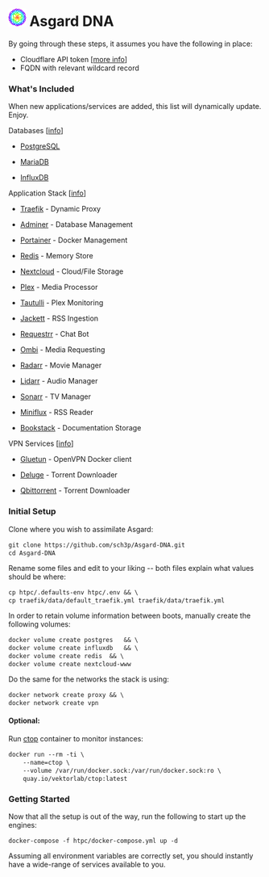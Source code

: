 # <img width="35px" src="./etc/logo.png" alt="Asgard"></img> Asgard DNA 

By going through these steps, it assumes you have the following in place:

 - Cloudflare API token [[more info](https://developers.cloudflare.com/api/tokens/create)]
 - FQDN with relevant wildcard record

### What's Included
When new applications/services are added, this list will dynamically update. Enjoy.

Databases [[info](https://github.com/sch3p/Asgard-DNA/blob/master/README.md)]

- [PostgreSQL](https://www.postgresql.org)

- [MariaDB](https://mariadb.org/)

- [InfluxDB](https://www.influxdata.com/)

Application Stack [[info](https://github.com/sch3p/Asgard-DNA/blob/master/README.md)]
   
   - [Traefik](https://traefik.io/) - Dynamic Proxy
   
   - [Adminer](https://www.adminer.org/) - Database Management
   
   - [Portainer](https://www.portainer.io/) - Docker Management
   
   - [Redis](https://redis.io/) - Memory Store
   
   - [Nextcloud](https://nextcloud.com/) - Cloud/File Storage
   
   - [Plex](https://www.plex.tv/) - Media Processor
   
   - [Tautulli](https://tautulli.com/) - Plex Monitoring
   
   - [Jackett](https://github.com/Jackett/Jackett) - RSS Ingestion
   
   - [Requestrr](https://github.com/darkalfx/requestrr) - Chat Bot
   
   - [Ombi](https://ombi.io/) - Media Requesting
   
   - [Radarr](https://radarr.video/) - Movie Manager
   
   - [Lidarr](https://lidarr.audio/) - Audio Manager
   
   - [Sonarr](https://sonarr.tv/) - TV Manager
   
   - [Miniflux](https://miniflux.app/) - RSS Reader
   
   - [Bookstack](https://www.bookstackapp.com/) - Documentation Storage

VPN Services [[info](https://github.com/sch3p/Asgard-DNA/blob/master/README.md)]

 - [Gluetun](https://github.com/qdm12/gluetun) - OpenVPN Docker client

 - [Deluge](https://www.deluge-torrent.org/) - Torrent Downloader

 - [Qbittorrent](https://www.qbittorrent.org/) - Torrent Downloader



### Initial Setup
Clone where you wish to assimilate Asgard:

    git clone https://github.com/sch3p/Asgard-DNA.git
    cd Asgard-DNA

Rename some files and edit to your liking -- both files explain what values should be where:

    cp htpc/.defaults-env htpc/.env && \
    cp traefik/data/default_traefik.yml traefik/data/traefik.yml

In order to retain volume information between boots, manually create the following volumes:

    docker volume create postgres 	&& \
    docker volume create influxdb 	&& \
    docker volume create redis 	&& \
    docker volume create nextcloud-www

Do the same for the networks the stack is using:

    docker network create proxy && \
    docker network create vpn

#### Optional:
Run [ctop](https://github.com/bcicen/ctop) container to monitor instances:

    docker run --rm -ti \
	    --name=ctop \
	    --volume /var/run/docker.sock:/var/run/docker.sock:ro \
	    quay.io/vektorlab/ctop:latest

### Getting Started
Now that all the setup is out of the way, run the following to start up the engines:

    docker-compose -f htpc/docker-compose.yml up -d
Assuming all environment variables are correctly set, you should instantly have a wide-range of services available to you. 

